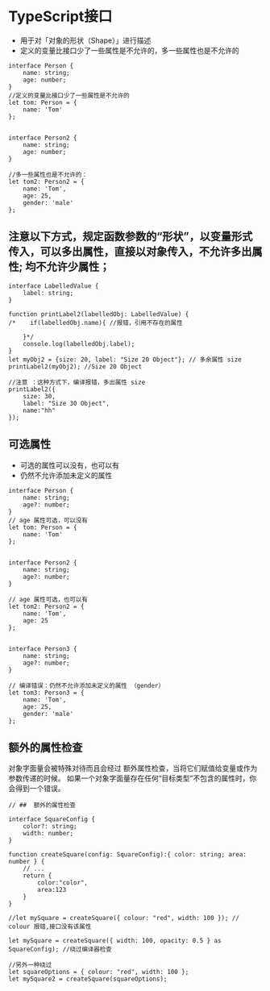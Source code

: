 # TypeScript接口
- 用于对「对象的形状（Shape）」进行描述
- 定义的变量比接口少了一些属性是不允许的，多一些属性也是不允许的

```
interface Person {
    name: string;
    age: number;
}
//定义的变量比接口少了一些属性是不允许的
let tom: Person = {
    name: 'Tom'
};


interface Person2 {
    name: string;
    age: number;
}

//多一些属性也是不允许的：
let tom2: Person2 = {
    name: 'Tom',
    age: 25,
    gender: 'male'
};
```

## 注意以下方式，规定函数参数的“形状”，以变量形式传入，可以多出属性，直接以对象传入，不允许多出属性;  **均不允许少属性**；

```
interface LabelledValue {
    label: string;
}

function printLabel2(labelledObj: LabelledValue) {
/*    if(labelledObj.name){ //报错，引用不存在的属性

    }*/
    console.log(labelledObj.label);
}
let myObj2 = {size: 20, label: "Size 20 Object"}; // 多余属性 size
printLabel2(myObj2); //Size 20 Object

//注意 ：这种方式下，编译报错，多出属性 size
printLabel2({
    size: 30,
    label: "Size 30 Object",
    name:"hh"
});
```


## 可选属性
- 可选的属性可以没有，也可以有 
- 仍然不允许添加未定义的属性 

```
interface Person {
    name: string;
    age?: number;
}
// age 属性可选，可以没有
let tom: Person = {
    name: 'Tom'
};


interface Person2 {
    name: string;
    age?: number;
}

// age 属性可选，也可以有
let tom2: Person2 = {
    name: 'Tom',
    age: 25
};


interface Person3 {
    name: string;
    age?: number;
}

// 编译错误：仍然不允许添加未定义的属性 （gender）
let tom3: Person3 = {
    name: 'Tom',
    age: 25,
    gender: 'male'
};
```


##  额外的属性检查
对象字面量会被特殊对待而且会经过 额外属性检查，当将它们赋值给变量或作为参数传递的时候。
如果一个对象字面量存在任何“目标类型”不包含的属性时，你会得到一个错误。

```
// ##  额外的属性检查

interface SquareConfig {
    color?: string;
    width: number;
}

function createSquare(config: SquareConfig):{ color: string; area: number } {
    // ...
    return {
        color:"color",
        area:123
    }
}

//let mySquare = createSquare({ colour: "red", width: 100 }); // colour 报错,接口没有该属性

let mySquare = createSquare({ width: 100, opacity: 0.5 } as SquareConfig); //绕过编译器检查

//另外一种绕过
let squareOptions = { colour: "red", width: 100 };
let mySquare2 = createSquare(squareOptions);
```


